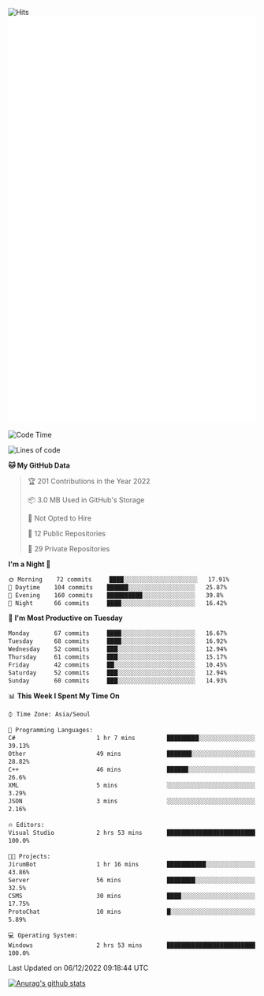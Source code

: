 ![Hits](https://hits.seeyoufarm.com/api/count/incr/badge.svg?url=https%3A%2F%2Fgithub.com%2Fkokose1234&count_bg=%2379C83D&title_bg=%23555555&icon=apple.svg&icon_color=%23E7E7E7&title=hits&edge_flat=false)
<br/>
![Metrics](https://github.com/kokose1234/kokose1234/blob/main/github-metrics.svg)

<!--START_SECTION:waka-->
![Code Time](http://img.shields.io/badge/Code%20Time-718%20hrs%2048%20mins-blue)

![Lines of code](https://img.shields.io/badge/From%20Hello%20World%20I%27ve%20Written-884%20Thousand%20lines%20of%20code-blue)

**🐱 My GitHub Data** 

> 🏆 201 Contributions in the Year 2022
 > 
> 📦 3.0 MB Used in GitHub's Storage 
 > 
> 🚫 Not Opted to Hire
 > 
> 📜 12 Public Repositories 
 > 
> 🔑 29 Private Repositories  
 > 
**I'm a Night 🦉** 

```text
🌞 Morning    72 commits     ████░░░░░░░░░░░░░░░░░░░░░   17.91% 
🌆 Daytime    104 commits    ██████░░░░░░░░░░░░░░░░░░░   25.87% 
🌃 Evening    160 commits    ██████████░░░░░░░░░░░░░░░   39.8% 
🌙 Night      66 commits     ████░░░░░░░░░░░░░░░░░░░░░   16.42%

```
📅 **I'm Most Productive on Tuesday** 

```text
Monday       67 commits     ████░░░░░░░░░░░░░░░░░░░░░   16.67% 
Tuesday      68 commits     ████░░░░░░░░░░░░░░░░░░░░░   16.92% 
Wednesday    52 commits     ███░░░░░░░░░░░░░░░░░░░░░░   12.94% 
Thursday     61 commits     ███░░░░░░░░░░░░░░░░░░░░░░   15.17% 
Friday       42 commits     ██░░░░░░░░░░░░░░░░░░░░░░░   10.45% 
Saturday     52 commits     ███░░░░░░░░░░░░░░░░░░░░░░   12.94% 
Sunday       60 commits     ███░░░░░░░░░░░░░░░░░░░░░░   14.93%

```


📊 **This Week I Spent My Time On** 

```text
⌚︎ Time Zone: Asia/Seoul

💬 Programming Languages: 
C#                       1 hr 7 mins         █████████░░░░░░░░░░░░░░░░   39.13% 
Other                    49 mins             ███████░░░░░░░░░░░░░░░░░░   28.82% 
C++                      46 mins             ██████░░░░░░░░░░░░░░░░░░░   26.6% 
XML                      5 mins              ░░░░░░░░░░░░░░░░░░░░░░░░░   3.29% 
JSON                     3 mins              ░░░░░░░░░░░░░░░░░░░░░░░░░   2.16%

🔥 Editors: 
Visual Studio            2 hrs 53 mins       █████████████████████████   100.0%

🐱‍💻 Projects: 
JirumBot                 1 hr 16 mins        ███████████░░░░░░░░░░░░░░   43.86% 
Server                   56 mins             ████████░░░░░░░░░░░░░░░░░   32.5% 
CSMS                     30 mins             ████░░░░░░░░░░░░░░░░░░░░░   17.75% 
ProtoChat                10 mins             █░░░░░░░░░░░░░░░░░░░░░░░░   5.89%

💻 Operating System: 
Windows                  2 hrs 53 mins       █████████████████████████   100.0%

```


 Last Updated on 06/12/2022 09:18:44 UTC
<!--END_SECTION:waka-->

[![Anurag's github stats](https://github-readme-stats.vercel.app/api?username=kokose1234&theme=dracula)](https://github.com/anuraghazra/github-readme-stats)



	
